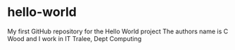 # hello-world
My first GitHub repository for the Hello World project
The authors name is C Wood and I work in IT Tralee, Dept Computing
